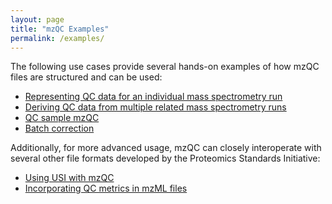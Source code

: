 ```yaml
---
layout: page
title: "mzQC Examples"
permalink: /examples/
---
```


The following use cases provide several hands-on examples of how mzQC files are structured and can be used:

- [Representing QC data for an individual mass spectrometry run](intro_run/)
- [Deriving QC data from multiple related mass spectrometry runs](intro_set/)
- [QC sample mzQC](QC2-sample-example/)
- [Batch correction](metabo-batches/)

Additionally, for more advanced usage, mzQC can closely interoperate with several other file formats developed by the Proteomics Standards Initiative:

- [Using USI with mzQC](USI-example/)
- [Incorporating QC metrics in mzML files](adv_mzqc_in_mzml/)
